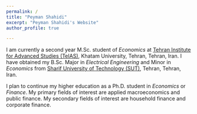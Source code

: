```yaml
---
permalink: /
title: "Peyman Shahidi"
excerpt: "Peyman Shahidi's Website"
author_profile: true

---
```



I am currently a second year M.Sc. student of *Economics* at [Tehran Institute for Advanced Studies (TeIAS)](https://teias.institute), Khatam University, Tehran, Tehran, Iran.
I have obtained my B.Sc. Major in *Electrical Engineering* and Minor in *Economics* from [Sharif University of Technology (SUT)](http://www.en.sharif.edu), Tehran, Tehran, Iran.

I plan to continue my higher education as a Ph.D. student in *Economics* or *Finance*. My primary fields of interest are applied macroeconomics and public finance. My secondary fields of interest are household finance and corporate finance.
